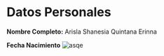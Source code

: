 <h1>Datos Personales</h1>
<p><strong>Nombre Completo:</strong> Arisla Shanesia Quintana Erinna 
<p><strong>Fecha Nacimiento</strong> 
<img src="/asqe/asqe.jpg" alt="asqe">
